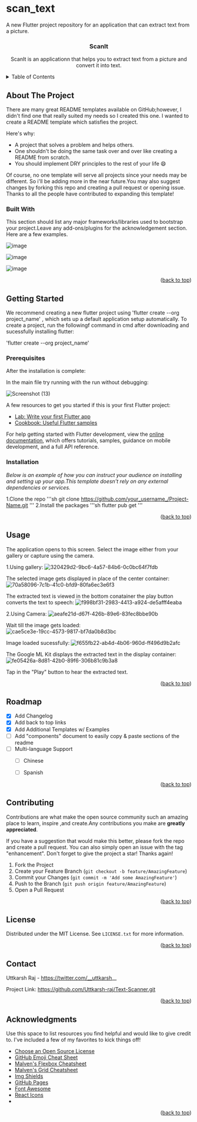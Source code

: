 # scan_text

A new Flutter project repository for an application that can extract text from a picture. 

<h3 align ="center">ScanIt</h3>

<p align="center"> ScanIt is an applicationn that helps you to extract text from a picture and convert it into text.</p>

<!--TABLE OF CONTENTS-->
<details>
  <summary>Table of Contents</summary>
  <ol>
    <li>
      <a href="#about-the-project">About The Project</a> 
      <ul>
        <li><a href="#built-with">Built With</a></li>
      </ul>
    </li>
    <li>
      <a href="#getting-started">Getting Started</a> 
      <ul>
        <li><a href="#prerequisites">Prerequisites</a></li>
        <li><a href="#installation">Installation</a></li>
      </ul>
    </li>
    <li><a href="#usage">Usage</a></li>
    <li><a href="#roadmap">Roadmap</a></li>
    <li><a href="#contributing">Contributing</a></li>
    <li><a href="#license">License</a></li>
    <li><a href="#contact">Contact</a></li>
    <li><a href="#acknowledgements">Acknowledgements</a></li>
  </ol>
  </details>
  <!--About the Project-->
  
  ## About The Project
  
  
  There are many great README templates available on GitHub;however, I didn't find one that really suited my needs so I created this one. I wanted to create a README template which satisfies the project.
  
Here's why:

- A project that solves a problem and helps others.
- One shouldn't be doing the same task over and over like creating a README from scratch.
- You should implement DRY principles to the rest of your life :smile:

Of course, no one template will serve all projects since your needs may be different. So i'll be  adding more in the near future.You may also suggest changes by forking this repo and creating a pull request or opening issue. Thanks to all the people have contributed to expanding this template!

### Built With

This section should list any major frameworks/libraries used to bootstrap your project.Leave any add-ons/plugins for the acknowledgement section. Here are a few examples.

![image](https://user-images.githubusercontent.com/106571927/206698131-0921a8dc-5ea9-46f7-a68c-ad1c717a0ff1.png)

![image](https://user-images.githubusercontent.com/106571927/206698233-ac9c9c2b-0d7d-49b9-8995-1c0761329324.png)

![image](https://user-images.githubusercontent.com/106571927/206698334-20855911-7199-46fe-aa1e-1fac5816dd92.png)



<p align="right">(<a href="#readme-top">back to top</a>)</p>

<!--GETTING STARTED-->

## Getting Started

We recommend creating a new flutter project using 'flutter create --org project_name' ,
which sets up a default application setup automatically. To create a project, run the followingf command in cmd after downloading and sucessfully installing flutter:

'flutter create --org project_name'

### Prerequisites

After the installation is complete:

In the main file try running with the run without debugging:

![Screenshot (13)](https://user-images.githubusercontent.com/106571927/206700482-3ca687cf-49ef-40e8-b8e4-3f56503153c8.png)

A few resources to get you started if this is your first Flutter project:

- [Lab: Write your first Flutter app](https://docs.flutter.dev/get-started/codelab)
- [Cookbook: Useful Flutter samples](https://docs.flutter.dev/cookbook)

For help getting started with Flutter development, view the
[online documentation](https://docs.flutter.dev/), which offers tutorials,
samples, guidance on mobile development, and a full API reference.


### Installation 

_Below is an example of how you can instruct your audience on installing and setting up your app.This template doesn't rely on any external dependencies or services._

1.Clone the repo
'''sh
git clone https://github.com/your_username_/Project-Name.git
'''
2.Install the packages
'''sh
flutter pub get
'''

<p align="right">(<a href="#readme-top">back to top</a>)</p>

<!--USAGE EXAMPLES-->

## Usage

The application opens to this screen. Select the image either from your gallery or capture using the camera.


1.Using gallery:
![320429d2-9bc6-4a57-84b6-0c0bc64f7fdb](https://user-images.githubusercontent.com/106571927/206705038-9d99cd45-5395-41fa-a8e7-c295d2f03daa.jpg)



The selected image gets displayed in place of the center container:
![70a58096-7c1b-41c0-bfd9-80fa6ec3e6f3](https://user-images.githubusercontent.com/106571927/206705118-6065fa1d-bce0-49aa-8f5e-de086716f5c4.jpg)



The extracted text is viewed in the bottom conatainer the play button converts the text to speech:
![f998bf31-2983-4413-a924-de5afff4eaba](https://user-images.githubusercontent.com/106571927/206705129-88098c67-85d7-4fe4-84e5-45bdcb055bc4.jpg)



2.Using Camera:
![aeafe21d-d67f-426b-89e6-83fec8bbe90b](https://user-images.githubusercontent.com/106571927/206706449-7deaead9-79a8-4ac5-8a3f-f9de12093c1a.jpg)



Wait till the image gets loaded:
![cae5ce3e-19cc-4573-9817-bf7da0b8d3bc](https://user-images.githubusercontent.com/106571927/206706658-09c890b0-ff3a-4de1-9198-f41989474c04.jpg)



Image loaded sucessfully:
![f655fb22-ab4d-4b06-960d-ff496d9b2afc](https://user-images.githubusercontent.com/106571927/206706870-dd45bff2-782a-41dc-a202-1396968b4e91.jpg)



The Google ML Kit displays the extracted text in the display container:
![fe05426a-8d81-42b0-89f6-306b81c9b3a8](https://user-images.githubusercontent.com/106571927/206707081-90308cec-fcad-4624-9828-8d7df74abddb.jpg)



Tap in the "Play" button to hear the extracted text.

<p align="right">(<a href="#readme-top">back to top</a>)</p>

<!-- ROADMAP -->

## Roadmap

- [x] Add Changelog
- [x] Add back to top links
- [x] Add Additional Templates w/ Examples
- [ ] Add "components" document to easily copy & paste sections of the readme
- [ ] Multi-language Support
  - [ ] Chinese
  - [ ] Spanish

  
<p align="right">(<a href="#readme-top">back to top</a>)</p>

<!--CONTRIBUTING-->

## Contributing

Contributions are what make the open source community such an amazing place to learn, inspire ,and create.Any contributions you make are **greatly appreciated**.

If you have a suggestion that would make this better, please fork the repo and create a pull request. You can also simply open an issue with the tag "enhancement".
Don't forget to give the project a star! Thanks again!

1. Fork the Project
2. Create your Feature Branch (`git checkout -b feature/AmazingFeature`)
3. Commit your Changes (`git commit -m 'Add some AmazingFeature'`)
4. Push to the Branch (`git push origin feature/AmazingFeature`)
5. Open a Pull Request

<p align="right">(<a href="#readme-top">back to top</a>)</p>

<!-- LICENSE -->

## License

Distributed under the MIT License. See `LICENSE.txt` for more information.

<p align="right">(<a href="#readme-top">back to top</a>)</p>

<!-- CONTACT -->

## Contact

Uttkarsh Raj - https://twitter.com/__uttkarsh__

Project Link: https://github.com/Uttkarsh-raj/Text-Scanner.git

<p align="right">(<a href="#readme-top">back to top</a>)</p>

<!-- ACKNOWLEDGMENTS -->

## Acknowledgments

Use this space to list resources you find helpful and would like to give credit to. I've included a few of my favorites to kick things off!

- [Choose an Open Source License](https://choosealicense.com)
- [GitHub Emoji Cheat Sheet](https://www.webpagefx.com/tools/emoji-cheat-sheet)
- [Malven's Flexbox Cheatsheet](https://flexbox.malven.co/)
- [Malven's Grid Cheatsheet](https://grid.malven.co/)
- [Img Shields](https://shields.io)
- [GitHub Pages](https://pages.github.com)
- [Font Awesome](https://fontawesome.com)
- [React Icons](https://react-icons.github.io/react-icons/search)
- 

<p align="right">(<a href="#readme-top">back to top</a>)</p>

